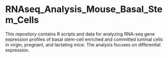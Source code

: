 # RNAseq_Analysis_Mouse_Basal_Stem_Cells
This repository contains R scripts and data for analyzing RNA-seq gene expression profiles of basal stem-cell enriched and committed luminal cells in virgin, pregnant, and lactating mice. The analysis focuses on differential expression.
